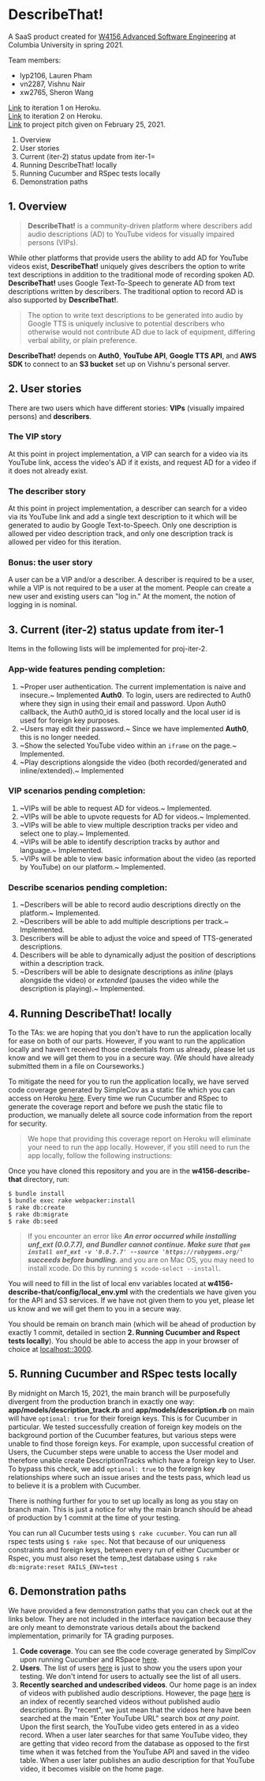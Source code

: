 # DescribeThat!

A SaaS product created for [W4156 Advanced Software Engineering](http://www.cs.columbia.edu/~junfeng/21sp-w4156/) at Columbia University in spring 2021.

Team members:
- lyp2106, Lauren Pham
- vn2287, Vishnu Nair
- xw2765, Sheron Wang

[Link](https://describe-that.herokuapp.com) to iteration 1 on Heroku.  
[Link]() to iteration 2 on Heroku.  
[Link](https://youtu.be/_Xu9e_M3s20) to project pitch given on February 25, 2021.  

1. Overview
2. User stories
3. Current (iter-2) status update from iter-1=
4. Running DescribeThat! locally
5. Running Cucumber and RSpec tests locally
6. Demonstration paths

## 1. Overview

> **DescribeThat!** is a community-driven platform where describers add audio descriptions (AD) to YouTube videos for visually impaired persons (VIPs).

While other platforms that provide users the ability to add AD for YouTube videos exist, **DescribeThat!** uniquely gives describers the option to write text descriptions in addition to the traditional mode of recording spoken AD. **DescribeThat!** uses Google Text-To-Speech to generate AD from text descriptions written by describers. The traditional option to record AD is also supported by **DescribeThat!**.

> The option to write text descriptions to be generated into audio by Google TTS is uniquely inclusive to potential describers who otherwise would not contribute AD due to lack of equipment, differing verbal ability, or plain preference.

**DescribeThat!** depends on **Auth0**, **YouTube API**, **Google TTS API**, and **AWS SDK** to connect to an **S3 bucket** set up on Vishnu's personal server.

## 2. User stories
There are two users which have different stories: **VIPs** (visually impaired persons) and **describers**.

### The **VIP** story
At this point in project implementation, a VIP can search for a video via its YouTube link, access the video's AD if it exists, and request AD for a video if it does not already exist.

### The describer story
At this point in project implementation, a describer can search for a video via its YouTube link and add a single text description to it which will be generated to audio by Google Text-to-Speech. Only one description is allowed per video description track, and only one description track is allowed per video for this iteration.

### Bonus: the user story
A user can be a VIP and/or a describer. A describer is required to be a user, while a VIP is not required to be a user at the moment. People can create a new user and existing users can "log in." At the moment, the notion of logging in is nominal.

## 3. Current (iter-2) status update from iter-1

Items in the following lists will be implemented for proj-iter-2.

### App-wide features pending completion:
1. ~Proper user authentication. The current implementation is naive and insecure.~ Implemented **Auth0**. To login, users are redirected to Auth0 where they sign in using their email and password. Upon Auth0 callback, the Auth0 auth0_id is stored locally and the local user id is used for foreign key purposes.
2. ~Users may edit their password.~ Since we have implemented **Auth0**, this is no longer needed.
3. ~Show the selected YouTube video within an `iframe` on the page.~ Implemented.
4. ~Play descriptions alongside the video (both recorded/generated and inline/extended).~ Implemented

### VIP scenarios pending completion:
1. ~VIPs will be able to request AD for videos.~ Implemented.
2. ~VIPs will be able to upvote requests for AD for videos.~ Implemented.
3. ~VIPs will be able to view multiple description tracks per video and select one to play.~ Implemented.
4. ~VIPs will be able to identify description tracks by author and language.~ Implemented.
5. ~VIPs will be able to view basic information about the video (as reported by YouTube) on our platform.~ Implemented.

### Describe scenarios pending completion:
1. ~Describers will be able to record audio descriptions directly on the platform.~ Implemented.
2. ~Describers will be able to add multiple descriptions per track.~ Implemented.
3. Describers will be able to adjust the voice and speed of TTS-generated descriptions.
4. Describers will be able to dynamically adjust the position of descriptions within a description track.
5. ~Describers will be able to designate descriptions as _inline_ (plays alongside the video) or _extended_ (pauses the video while the description is playing).~ Implemented.

## 4. Running DescribeThat! locally
To the TAs: we are hoping that you don't have to run the application locally for ease on both of our parts. However, if you want to run the application locally and haven't received those credentials from us already, please let us know and we will get them to you in a secure way. (We should have already submitted them in a file on Courseworks.)  

To mitigate the need for you to run the application locally, we have served code coverage generated by SimpleCov as a static file which you can access on Heroku [here](https://describe-that.herokuapp.com/coverage). Every time we run Cucumber and RSpec to generate the coverage report and before we push the static file to production, we manually delete all source code information from the report for security.  

> We hope that providing this coverage report on Heroku will eliminate your need to run the app locally. However, if you still need to run the app locally, follow the following instructions:  

Once you have cloned this repository and you are in the **w4156-describe-that** directory, run:
```
$ bundle install
$ bundle exec rake webpacker:install
$ rake db:create
$ rake db:migrate
$ rake db:seed
```
> If you encounter an error like ***An error occurred while installing unf_ext (0.0.7.7), and Bundler cannot continue. Make sure that `gem install unf_ext -v '0.0.7.7' --source 'https://rubygems.org/'` succeeds before bundling.*** and you are on Mac OS, you may need to install xcode. Do this by running ```$ xcode-select --install```.

You will need to fill in the list of local env variables located at **w4156-describe-that/config/local_env.yml** with the credentials we have given you for the API and S3 services. If we have not given them to you yet, please let us know and we will get them to you in a secure way.  

You should be remain on branch main (which will be ahead of production by exactly 1 commit, detailed in section **2. Running Cucumber and Rspect tests locally**). You should be able to access the app in your browser of choice at [localhost::3000](localhost::3000).

## 5. Running Cucumber and RSpec tests locally
By midnight on March 15, 2021, the main branch will be purposefully divergent from the production branch in exactly one way: **app/models/description_track.rb** and **app/models/description.rb** on main will have ```optional: true``` for their foreign keys. This is for Cucumber in particular. We tested successfully creation of foreign key models on the background portion of the Cucumber features, but various steps were unable to find those foreign keys. For example, upon successful creation of Users, the Cucumber steps were unable to access the User model and therefore unable create DescriptionTracks which have a foreign key to User. To bypass this check, we add ```optional: true``` to the foreign key relationships where such an issue arises and the tests pass, which lead us to believe it is a problem with Cucumber.  

There is nothing further for you to set up locally as long as you stay on branch main. This is just a notice for why the main branch should be ahead of production by 1 commit at the time of your testing.  

You can run all Cucumber tests using ```$ rake cucumber```.
You can run all rspec tests using ```$ rake spec```. Not that because of our uniqueness constraints and foreign keys, between every run of either Cucumber or Rspec, you must also reset the temp_test database using ```$ rake db:migrate:reset RAILS_ENV=test ```.

## 6. Demonstration paths
We have provided a few demonstration paths that you can check out at the links below. They are not included in the interface navigation because they are only meant to demonstrate various details about the backend implementation, primarily for TA grading purposes.

1. **Code coverage**. You can see the code coverage generated by SimplCov upon running Cucumber and RSpace [here](https://describe-that.herokuapp.com/coverage).
2. **Users**. The list of users [here](https://describe-that.herokuapp.com/user) is just to show you the users upon your testing. We don't intend for users to actually see the list of all users.
3. **Recently searched and undescribed videos**. Our home page is an index of videos with published audio descriptions. However, the page [here](https://describe-that.herokuapp.com/video/undescribed) is an index of recently searched videos without published audio descriptions. By "recent", we just mean that the videos here have been searched at the main "Enter YouTube URL" search box *at any point*. Upon the first search, the YouTube video gets entered in as a video record. When a user later searches for that same YouTube video, they are getting that video record from the database as opposed to the first time when it was fetched from the YouTube API and saved in the video table. When a user later publishes an audio description for that YouTube video, it becomes visible on the home page.
